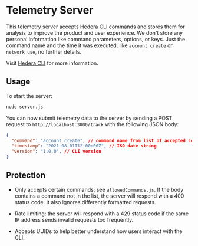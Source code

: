 # Telemetry Server

This telemetry server accepts Hedera CLI commands and stores them for analysis to improve the product and user experience. We don't store any personal information like command parameters, options, or keys. Just the command name and the time it was executed, like `account create` or `network use`, no further details.

Visit [Hedera CLI](https://github.com/hashgraph/hedera-cli) for more information.

## Usage

To start the server:

```bash
node server.js
```

You can now submit telemetry data to the server by sending a POST request to `http://localhost:3000/track` with the following JSON body:

```json
{
  "command": "account create", // command name from list of accepted commands
  "timestamp": "2021-08-01T12:00:00Z", // ISO date string
  "version": "1.0.0", // CLI version
}
```

## Protection

- Only accepts certain commands: see `allowedCommands.js`. If the body contains a command not in the list, the server will respond with a 400 status code. It also ignores differently formatted requests.

- Rate limiting: the server will respond with a 429 status code if the same IP address sends invalid requests too frequently.

- Accepts UUIDs to help better understand how users interact with the CLI.